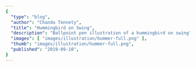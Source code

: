 ```yaml
---
{
  "type": "blog",
  "author": "Chandu Tennety",
  "title": "Hummingbird on Swing",
  "description": "Ballpoint pen illustration of a hummingbird on swing",
  "images": [ "images/illustration/hummer-full.png" ],
  "thumb": "images/illustration/hummer-full.png",
  "published": "2019-09-10",
}
---
```

